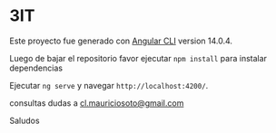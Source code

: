 # 3IT

Este proyecto fue generado con [Angular CLI](https://github.com/angular/angular-cli) version 14.0.4.

Luego de bajar el repositorio favor ejecutar `npm install` para instalar dependencias

Ejecutar `ng serve` y navegar `http://localhost:4200/`.

consultas dudas a cl.mauriciosoto@gmail.com

Saludos
